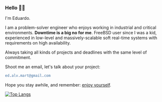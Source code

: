 ### Hello 👋🏻

I'm Eduardo.

I am a problem-solver engineer who enjoys working in industrial and critical environments. **Downtime is a big no for me**. FreeBSD user since I was a kid, experienced in low-level and massively-scalable soft real-time systems with requirements on high availability.

Always taking all kinds of projects and deadlines with the same level of commitment.

Shoot me an email, let's talk about your project:

```erl
ed.alv.mart@gmail.com
```

Hope you stay awhile, and remember: [enjoy yourself](https://www.youtube.com/watch?v=qzj4gHuH2LA).

[![Top Langs](https://github-readme-stats.vercel.app/api/top-langs/?username=ed-alvarez&layout=compact&count_private=true&theme=gruvbox&hide_progress=true&langs_count=10)](https://github.com/anuraghazra/github-readme-stats)
